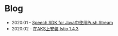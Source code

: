 # Blog
* 2020.01 - [Speech SDK for Java中使用Push Stream](https://github.com/radezheng/blog/blob/master/Speech/Speech%20SDK%20for%20Java%20%E4%B8%AD%E4%BD%BF%E7%94%A8Push%20Stream.md#speech-sdk-for-java-%E4%B8%AD%E4%BD%BF%E7%94%A8-push-stream)
* 2020.02 - [在AKS上安装 Istio 1.4.3](https://github.com/radezheng/blog/blob/master/Istio/%E5%9C%A8AKS%E4%B8%8A%E9%83%A8%E7%BD%B2%20Istio%201.4.3.md#%E5%9C%A8aks%E4%B8%8A%E9%83%A8%E7%BD%B2-istio-143)
